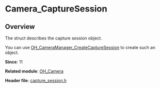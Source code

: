 # Camera_CaptureSession
<!--Kit: Camera Kit-->
<!--Subsystem: Multimedia-->
<!--Owner: @qano-->
<!--SE: @leo_ysl-->
<!--TSE: @xchaosioda-->

## Overview

The struct describes the capture session object.

You can use [OH_CameraManager_CreateCaptureSession](capi-camera-manager-h.md#oh_cameramanager_createcapturesession) to create such an object.

**Since**: 11

**Related module**: [OH_Camera](capi-oh-camera.md)

**Header file**: [capture_session.h](capi-capture-session-h.md)
